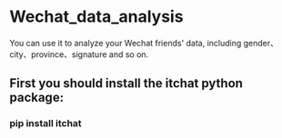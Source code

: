 # Wechat_data_analysis
You can use it to analyze your Wechat friends' data, including gender、city、province、signature and so on.

## First you should install the itchat python package:
### pip install itchat
